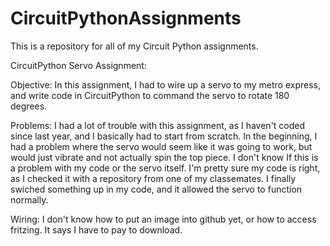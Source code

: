 # CircuitPythonAssignments
This is a repository for all of my Circuit Python assignments.

CircuitPython Servo Assignment:

Objective:
In this assignment, I had to wire up a servo to my metro express, and write code in CircuitPython to command the servo to rotate 180 degrees. 

Problems:
I had a lot of trouble with this assignment, as I haven't coded since last year, and I basically had to start from scratch. In the beginning, I had a problem where the servo would seem like it was going to work, but would just vibrate and not actually spin the top piece. I don't know If this is a problem with my code or the servo itself. I'm pretty sure my code is right, as I checked it with a repository from one of my classemates. I finally swiched something up in my code, and it allowed the servo to function normally.

Wiring: 
I don't know how to put an image into github yet, or how to access fritzing. It says I have to pay to download.

